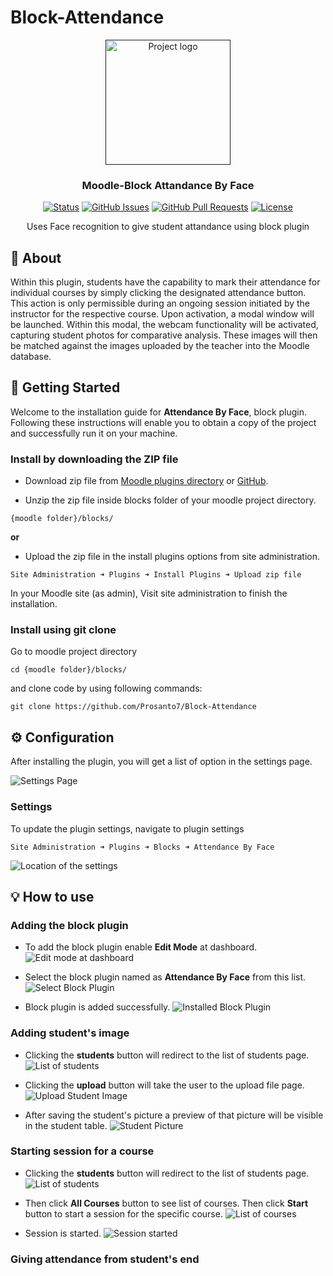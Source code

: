 # Block-Attendance

<p align="center">
  <a href="" rel="noopener">
 <img width=200px height=200px src="https://moodle.org/theme/image.php/moodleorg/theme_moodleorg/1653695412/moodle_logo_small" alt="Project logo"></a>
</p>

<h3 align="center">Moodle-Block Attandance By Face</h3>

<div align="center">

[![Status](https://img.shields.io/badge/status-active-success.svg)]()
[![GitHub Issues](https://img.shields.io/badge/issues-0-brightgreen)](https://github.com/Prosanto7/Block-Attendance/issues)
[![GitHub Pull Requests](https://img.shields.io/badge/pull%20request-0-yellowgreen)](https://github.com/Prosanto7/Block-Attendance/pulls)
[![License](https://img.shields.io/badge/license-MIT-blue.svg)](/LICENSE)

</div>

<p align="center"> Uses Face recognition to give student attandance using block plugin
    <br> 
</p>

## 🧐 About <a name = "about"></a>

Within this plugin, students have the capability to mark their attendance for individual courses by simply clicking the designated attendance button. This action is only permissible during an ongoing session initiated by the instructor for the respective course. Upon activation, a modal window will be launched. Within this modal, the webcam functionality will be activated, capturing student photos for comparative analysis. These images will then be matched against the images uploaded by the teacher into the Moodle database.

## 🏁 Getting Started <a name = "getting_started"></a>
Welcome to the installation guide for <b>Attendance By Face</b>, block plugin. Following these instructions will enable you to obtain a copy of the project and successfully run it on your machine.

### Install by downloading the ZIP file

- Download zip file from <a target="_blank" href="https://moodle.org/plugins/block_attendance_by_face">Moodle plugins directory</a> or <a target="_blank" href="https://github.com/Prosanto7/Block-Attendance">GitHub</a>.

- Unzip the zip file inside blocks folder of your moodle project directory.

```
{moodle folder}/blocks/
```
 <b>or</b>
  
   - Upload the zip file in the install plugins options from site administration.

```
Site Administration ➜ Plugins ➜ Install Plugins ➜ Upload zip file
```

In your Moodle site (as admin), Visit site administration to finish the installation.

### Install using git clone

Go to moodle project directory

```
cd {moodle folder}/blocks/
```

and clone code by using following commands:
```
git clone https://github.com/Prosanto7/Block-Attendance
```

## ⚙️ Configuration

After installing the plugin, you will get a list of option in the settings page. 

![Settings Page](screenshots/settings_page.png)

### Settings

To update the plugin settings, navigate to plugin settings

```
Site Administration ➜ Plugins ➜ Blocks ➜ Attendance By Face
```

![Location of the settings](screenshots/settings_location.png)

## 💡 How to use

### Adding the block plugin
 - To add the block plugin enable <b>Edit Mode</b> at dashboard.
 ![Edit mode at dashboard](screenshots/dashboard_edit_mode.png)

 - Select the block plugin named as <b>Attendance By Face</b> from this list.
 ![Select Block Plugin](screenshots/select_block_plugin.png)

 - Block plugin is added successfully.
 ![Installed Block Plugin](screenshots/block_plugin_installed.png)

 ### Adding student's image

- Clicking the <b>students</b> button will redirect to the list of students page.
![List of students](screenshots/student_list.png)

- Clicking the <b>upload</b> button will take the user to the upload file page.
![Upload Student Image](screenshots/upload_student_image.png) 

- After saving the student's picture a preview of that picture will be visible in the student table.
![Student Picture](screenshots/student_picture.png)

### Starting session for a course

- Clicking the <b>students</b> button will redirect to the list of students page.
![List of students](screenshots/student_list.png)

- Then click <b>All Courses</b> button to see list of courses. Then click <b>Start</b> button to start a session for the specific course.
![List of courses](screenshots/course_list.png)

- Session is started.
![Session started](screenshots/session_started.png)

### Giving attendance from student's end
